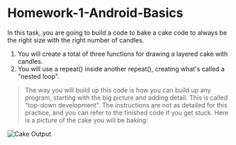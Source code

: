 # Homework-1-Android-Basics
In this task, you are going to build a code to bake a cake code to always be the right size with the right number of candles.

1. You will create a total of three functions for drawing a layered cake with candles.
2. You will use a repeat() inside another repeat(), creating what's called a "nested loop".

> The way you will build up this code is how you can build up any program, starting with the big picture and adding detail. This is called "top-down development".
> The instructions are not as detailed for this practice, and you can refer to the finished code if you get stuck.
Here is a picture of the cake you will be baking:

![Cake Output](https://github.com/shaima-alghamdi-tuwaiq/Homework-1-Android-Basics/blob/a745ff19ff5912d2533905b53421b6a3f0cbd85d/output.png)
